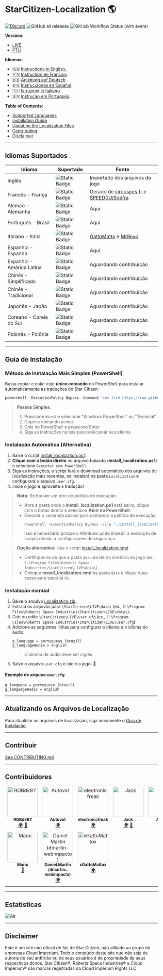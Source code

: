 # StarCitizen-Localization 🌎

[![Discord](https://img.shields.io/discord/1185135396112322620?logo=discord&label=discord)](https://discord.gg/Gbvz9fTmZU)
![GitHub all releases](https://img.shields.io/github/downloads/Dymerz/StarCitizen-Localization/total)
![GitHub Workflow Status (with event)](https://img.shields.io/github/actions/workflow/status/Dymerz/StarCitizen-Localization/.github%2Fworkflows%2Fvalidate-global-ini.yaml?event=push&label=INI%20Validation&link=https%3A%2F%2Fgithub.com%2FDymerz%2FStarCitizen-Localization%2Factions%2Fworkflows%2Fvalidate-global-ini.yaml)

**Versões:**
- [LIVE](https://github.com/Dymerz/StarCitizen-Localization/blob/main/README_ptbr.md)
- [PTU](https://github.com/Dymerz/StarCitizen-Localization/blob/ptu/README_ptbr.md)

**Idiomas:**
- 🇬🇧 [Instructions in English.](README.md).
- 🇫🇷 [Instruction en Français](README_fr.md).
- 🇩🇪 [Anleitung auf Deutsch](README_de.md).
- 🇪🇸 [Instrucciones en Español](README_es.md).
- 🇮🇹 [Istruzioni in Italiano](README_it.md).
- 🇧🇷 [Instrução em Português](README_ptbr.md).

**Table of Contents:**
- [Supported Languages](#supported-languages)
- [Installation Guide](#installation-guide)
- [Updating the Localization Files](#contributing)
- [Contributing](#contributing)
- [Disclaimer](#Disclaimer)

---
## Idiomas Suportados

| Idioma                  | Suportado | Fonte |
|--------------------------|-----------|-------|
| Inglês                  | ![Static Badge](https://img.shields.io/badge/4.2.0-LIVE-brightgreen) | Importado dos arquivos do jogo |
| Francês - França        | ![Static Badge](https://img.shields.io/badge/4.2.0-LIVE-brightgreen) | Gerado de [circuspes.fr](https://traduction.circuspes.fr) e [SPEED0U/Scefra](https://github.com/SPEED0U/Scefra) |
| Alemão - Alemanha       | ![Static Badge](https://img.shields.io/badge/4.2.0-LIVE-brightgreen) | Aqui |
| Português - Brasil      | ![Static Badge](https://img.shields.io/badge/4.2.0-LIVE-brightgreen) | Aqui |
| Italiano - Itália       | ![Static Badge](https://img.shields.io/badge/3.24.1-LIVE-yellow) | [GattoMatto](https://robertsspaceindustries.com/citizens/GattoMatto) e [MrRevo](https://robertsspaceindustries.com/citizens/MrRevo) |
| Espanhol - Espanha      | ![Static Badge](https://img.shields.io/badge/3.23.1a-LIVE-orange) | Aqui |
| Espanhol - América Latina | ![Static Badge](https://img.shields.io/badge/x.xx.x-LIVE-darkred) | Aguardando contribuição |
| Chinês - Simplificado   | ![Static Badge](https://img.shields.io/badge/x.xx.x-LIVE-darkred) | Aguardando contribuição |
| Chinês - Tradicional    | ![Static Badge](https://img.shields.io/badge/x.xx.x-LIVE-darkred) | Aguardando contribuição |
| Japonês - Japão         | ![Static Badge](https://img.shields.io/badge/x.xx.x-LIVE-darkred) | Aguardando contribuição |
| Coreano - Coreia do Sul | ![Static Badge](https://img.shields.io/badge/x.xx.x-LIVE-darkred) | Aguardando contribuição |
| Polonês - Polônia       | ![Static Badge](https://img.shields.io/badge/x.xx.x-LIVE-darkred) | Aguardando contribuição |

---
## Guia de Instalação

### Método de Instalação Mais Simples (PowerShell)

Basta copiar e colar este **único comando** no PowerShell para instalar automaticamente as traduções do Star Citizen:

```powershell
powershell -ExecutionPolicy Bypass -Command "iex (irm https://raw.githubusercontent.com/Dymerz/StarCitizen-Localization/main/tools/install_localization.ps1)"
```

> **Passos Simples:**
> 1. Pressione `Win+X` e selecione "Windows PowerShell" ou "Terminal"
> 2. Copie o comando acima
> 3. Cole no PowerShell e pressione Enter
> 4. Siga as instruções na tela para selecionar seu idioma

### Instalação Automática (Alternativa)

1. Baixe o script [install_localization.ps1](https://github.com/Dymerz/StarCitizen-Localization/releases/latest/download/install_localization.ps1).
2. **Clique com o botão direito** no arquivo baixado (**install_localization.ps1**) e selecione `Executar com PowerShell`.
3. Siga as instruções; o script fará o download automático dos arquivos de localização mais recentes, os instalará na pasta `Localization` e configurará o arquivo `user.cfg`.
4. Inicie o jogo e aproveite a tradução!

> **Nota:** Se houver um erro de política de execução:
> - Abra a pasta onde o **install_localization.ps1** está salvo, clique com o botão direito e selecione **Abrir no PowerShell**.
> - Execute o comando abaixo para contornar a política de execução:
>   ```powershell
>   PowerShell -ExecutionPolicy Bypass -File "./install_localization.ps1"
>   ```
>   Isso é necessário porque o Windows pode impedir a execução de scripts devido a configurações de segurança.

> **Opção alternativa:** Use o script [install_localization.cmd](https://github.com/Dymerz/StarCitizen-Localization/releases/latest/download/install_localization.cmd):
> - Certifique-se de que a pasta `data` existe no diretório do jogo (ex., `C:\Program Files\Roberts Space Industries\StarCitizen\LIVE\data\`).
> - Coloque **install_localization.cmd** na pasta `data` e clique duas vezes para executá-lo.

### Instalação manual

1. Baixe o arquivo [Localization.zip](https://github.com/Dymerz/StarCitizen-Localization/releases/latest/download/Localization.zip).
2. Extraia os arquivos para `\StarCitizen\LIVE\data\` (ex., `C:\Program Files\Roberts Space Industries\StarCitizen\LIVE\data\`).
3. Crie ou edite `\StarCitizen\LIVE\user.cfg` (ex., `C:\Program Files\Roberts Space Industries\StarCitizen\LIVE\user.cfg`).
4. Adicione as seguintes linhas para configurar o idioma e o idioma do áudio:
   ```plaintext
   g_language = portuguese_(brazil)
   g_languageAudio = english
   ```
   > O idioma de áudio deve ser inglês.
5. Salve o arquivo `user.cfg` e inicie o jogo. 🚀

#### Exemplo de arquivo `user.cfg`:
```plaintext
g_language = portuguese_(brazil)
g_languageAudio = english
```

---
## Atualizando os Arquivos de Localização
Para atualizar os arquivos de localização, siga novamente o [Guia de Instalação](#guia-de-instalação).

---
## Contribuir
[See CONTRIBUTING.md](CONTRIBUTING.md)

---
## Contribuidores
<!-- ALL-CONTRIBUTORS-LIST:START - Do not remove or modify this section -->
<!-- prettier-ignore-start -->
<!-- markdownlint-disable -->
<table>
  <tbody>
    <tr>
      <td align="center" valign="top" width="14.28%"><a href="https://github.com/ROBdk97"><img src="https://avatars.githubusercontent.com/u/9892024?v=4?s=100" width="100px;" alt="ROBdk97"/><br /><sub><b>ROBdk97</b></sub></a><br /><a href="#translation-ROBdk97" title="Translation">🌍</a> <a href="#projectManagement-ROBdk97" title="Project Management">📆</a></td>
      <td align="center" valign="top" width="14.28%"><a href="https://github.com/Autovot"><img src="https://avatars.githubusercontent.com/u/87210193?v=4?s=100" width="100px;" alt="Autovot"/><br /><sub><b>Autovot</b></sub></a><br /><a href="#translation-Autovot" title="Translation">🌍</a></td>
      <td align="center" valign="top" width="14.28%"><a href="https://github.com/electronicfreak"><img src="https://avatars.githubusercontent.com/u/11193801?v=4?s=100" width="100px;" alt="electronicfreak"/><br /><sub><b>electronicfreak</b></sub></a><br /><a href="#translation-electronicfreak" title="Translation">🌍</a></td>
      <td align="center" valign="top" width="14.28%"><a href="https://github.com/Jack-mk"><img src="https://avatars.githubusercontent.com/u/22667101?v=4?s=100" width="100px;" alt="Jack"/><br /><sub><b>Jack</b></sub></a><br /><a href="#translation-Jack-mk" title="Translation">🌍</a> <a href="#projectManagement-Jack-mk" title="Project Management">📆</a></td>
      <td align="center" valign="top" width="14.28%"><a href="https://github.com/Auhrus"><img src="https://avatars.githubusercontent.com/u/57270834?v=4?s=100" width="100px;" alt="Auhrus"/><br /><sub><b>Auhrus</b></sub></a><br /><a href="#translation-Auhrus" title="Translation">🌍</a> <a href="#projectManagement-Auhrus" title="Project Management">📆</a></td>
      <td align="center" valign="top" width="14.28%"><a href="https://github.com/Nxzzin"><img src="https://avatars.githubusercontent.com/u/148262077?v=4?s=100" width="100px;" alt="Nxzzin"/><br /><sub><b>Nxzzin</b></sub></a><br /><a href="#translation-Nxzzin" title="Translation">🌍</a></td>
      <td align="center" valign="top" width="14.28%"><a href="https://github.com/InterPlay02"><img src="https://avatars.githubusercontent.com/u/23037423?v=4?s=100" width="100px;" alt="InterPlay"/><br /><sub><b>InterPlay</b></sub></a><br /><a href="#translation-InterPlay02" title="Translation">🌍</a></td>
    </tr>
    <tr>
      <td align="center" valign="top" width="14.28%"><a href="https://github.com/Brill65"><img src="https://avatars.githubusercontent.com/u/8363399?v=4?s=100" width="100px;" alt="Manu"/><br /><sub><b>Manu</b></sub></a><br /><a href="#review-Brill65" title="Reviewed Pull Requests">👀</a></td>
      <td align="center" valign="top" width="14.28%"><a href="https://github.com/danidomen"><img src="https://avatars.githubusercontent.com/u/5998908?v=4?s=100" width="100px;" alt="Daniel Martin (dmartin-webimpacto)"/><br /><sub><b>Daniel Martin (dmartin-webimpacto)</b></sub></a><br /><a href="#translation-danidomen" title="Translation">🌍</a></td>
	  <td align="center" valign="top" width="14.28%"><a href="https://github.com/xGattoMattox"><img src="https://avatars.githubusercontent.com/u/149336969?v=4?s=100" width="100px;" alt="xGattoMattox"/><br /><sub><b>xGattoMattox</b></sub></a><br /><a href="#translation-xGattoMattox" title="Translation">🌍</a></td>
    </tr>
  </tbody>
</table>

<!-- markdownlint-restore -->
<!-- prettier-ignore-end -->

<!-- ALL-CONTRIBUTORS-LIST:END -->

---
## Estatísticas
![Alt](https://repobeats.axiom.co/api/embed/771a52550a3333c3934d1fb5a03fffa14119471a.svg "Repobeats analytics image")

---
## Disclaimer
Este é um site não oficial de fãs de Star Citizen, não afiliado ao grupo de empresas Cloud Imperium. Todo o conteúdo deste site que não seja de autoria de seu anfitrião ou de seus usuários é de propriedade de seus respectivos donos. Star Citizen®, Roberts Space Industries® e Cloud Imperium® são marcas registradas da Cloud Imperium Rights LLC
